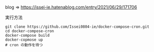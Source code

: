 blog => https://issei-ie.hatenablog.com/entry/2021/06/29/171706

実行方法
```
git clone https://github.com/Issei0804-ie/docker-compose-cron.git
cd docker-compose-cron
docker-compose build
docker-copmose up
# cron の動作を待つ
```
